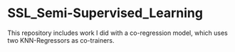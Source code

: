 # SSL_Semi-Supervised_Learning
This repository includes work I did with a co-regression model, which uses two KNN-Regressors as co-trainers.
